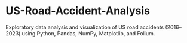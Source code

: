 # US-Road-Accident-Analysis
Exploratory data analysis and visualization of US road accidents (2016–2023) using Python, Pandas, NumPy, Matplotlib, and Folium.
